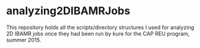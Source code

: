 # analyzing2DIBAMRJobs
This repository holds all the scripts/directory structures I used for analyzing 2D IBAMR jobs once they had been run by kure for the CAP REU program, summer 2015.
